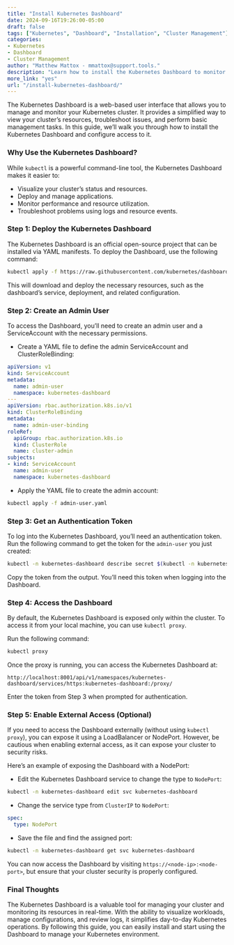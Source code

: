 ```yaml
---
title: "Install Kubernetes Dashboard"  
date: 2024-09-16T19:26:00-05:00  
draft: false  
tags: ["Kubernetes", "Dashboard", "Installation", "Cluster Management"]  
categories:  
- Kubernetes  
- Dashboard  
- Cluster Management  
author: "Matthew Mattox - mmattox@support.tools."  
description: "Learn how to install the Kubernetes Dashboard to monitor and manage your cluster resources."  
more_link: "yes"  
url: "/install-kubernetes-dashboard/"  
---
```


The Kubernetes Dashboard is a web-based user interface that allows you to manage and monitor your Kubernetes cluster. It provides a simplified way to view your cluster’s resources, troubleshoot issues, and perform basic management tasks. In this guide, we’ll walk you through how to install the Kubernetes Dashboard and configure access to it.

<!--more-->

### Why Use the Kubernetes Dashboard?

While `kubectl` is a powerful command-line tool, the Kubernetes Dashboard makes it easier to:

- Visualize your cluster’s status and resources.
- Deploy and manage applications.
- Monitor performance and resource utilization.
- Troubleshoot problems using logs and resource events.

### Step 1: Deploy the Kubernetes Dashboard

The Kubernetes Dashboard is an official open-source project that can be installed via YAML manifests. To deploy the Dashboard, use the following command:

```bash
kubectl apply -f https://raw.githubusercontent.com/kubernetes/dashboard/v2.6.0/aio/deploy/recommended.yaml
```

This will download and deploy the necessary resources, such as the dashboard’s service, deployment, and related configuration.

### Step 2: Create an Admin User

To access the Dashboard, you’ll need to create an admin user and a ServiceAccount with the necessary permissions.

- Create a YAML file to define the admin ServiceAccount and ClusterRoleBinding:

```yaml
apiVersion: v1
kind: ServiceAccount
metadata:
  name: admin-user
  namespace: kubernetes-dashboard
---
apiVersion: rbac.authorization.k8s.io/v1
kind: ClusterRoleBinding
metadata:
  name: admin-user-binding
roleRef:
  apiGroup: rbac.authorization.k8s.io
  kind: ClusterRole
  name: cluster-admin
subjects:
- kind: ServiceAccount
  name: admin-user
  namespace: kubernetes-dashboard
```

- Apply the YAML file to create the admin account:

```bash
kubectl apply -f admin-user.yaml
```

### Step 3: Get an Authentication Token

To log into the Kubernetes Dashboard, you’ll need an authentication token. Run the following command to get the token for the `admin-user` you just created:

```bash
kubectl -n kubernetes-dashboard describe secret $(kubectl -n kubernetes-dashboard get secret | grep admin-user | awk '{print $1}')
```

Copy the token from the output. You’ll need this token when logging into the Dashboard.

### Step 4: Access the Dashboard

By default, the Kubernetes Dashboard is exposed only within the cluster. To access it from your local machine, you can use `kubectl proxy`.

Run the following command:

```bash
kubectl proxy
```

Once the proxy is running, you can access the Kubernetes Dashboard at:

```plaintext
http://localhost:8001/api/v1/namespaces/kubernetes-dashboard/services/https:kubernetes-dashboard:/proxy/
```

Enter the token from Step 3 when prompted for authentication.

### Step 5: Enable External Access (Optional)

If you need to access the Dashboard externally (without using `kubectl proxy`), you can expose it using a LoadBalancer or NodePort. However, be cautious when enabling external access, as it can expose your cluster to security risks.

Here’s an example of exposing the Dashboard with a NodePort:

- Edit the Kubernetes Dashboard service to change the type to `NodePort`:

```bash
kubectl -n kubernetes-dashboard edit svc kubernetes-dashboard
```

- Change the service type from `ClusterIP` to `NodePort`:

```yaml
spec:
  type: NodePort
```

- Save the file and find the assigned port:

```bash
kubectl -n kubernetes-dashboard get svc kubernetes-dashboard
```

You can now access the Dashboard by visiting `https://<node-ip>:<node-port>`, but ensure that your cluster security is properly configured.

### Final Thoughts

The Kubernetes Dashboard is a valuable tool for managing your cluster and monitoring its resources in real-time. With the ability to visualize workloads, manage configurations, and review logs, it simplifies day-to-day Kubernetes operations. By following this guide, you can easily install and start using the Dashboard to manage your Kubernetes environment.
